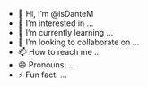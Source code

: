 - 👋 Hi, I’m @isDanteM
- 👀 I’m interested in ...
- 🌱 I’m currently learning ...
- 💞️ I’m looking to collaborate on ...
- 📫 How to reach me ...
- 😄 Pronouns: ...
- ⚡ Fun fact: ...

<!---
isDanteM/isDanteM is a ✨ special ✨ repository because its `README.md` (this file) appears on your GitHub profile.
You can click the Preview link to take a look at your changes.
--->

